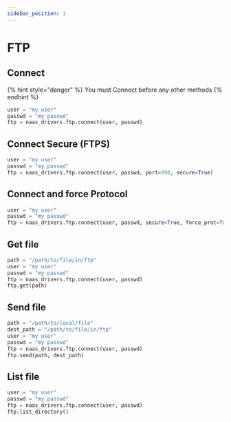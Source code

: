 ```yaml
---
sidebar_position: 1
---
```


# FTP

## Connect

{% hint style="danger" %}
You must Connect before any other methods
{% endhint %}

```python
user = "my user"
passwd = "my passwd"
ftp = naas_drivers.ftp.connect(user, passwd)
```

## Connect Secure \(FTPS\)

```python
user = "my user"
passwd = "my passwd"
ftp = naas_drivers.ftp.connect(user, passwd, port=990, secure=True)
```

## Connect and force Protocol

```python
user = "my user"
passwd = "my passwd"
ftp = naas_drivers.ftp.connect(user, passwd, secure=True, force_prot=True)
```

## Get file

```python
path = "/path/to/file/in/ftp"
user = "my user"
passwd = "my passwd"
ftp = naas_drivers.ftp.connect(user, passwd)
ftp.get(path)
```

## Send file

```python
path = "/path/to/local/file"
dest_path = "/path/to/file/in/ftp"
user = "my user"
passwd = "my passwd"
ftp = naas_drivers.ftp.connect(user, passwd)
ftp.send(path, dest_path)
```

## List file

```python
user = "my user"
passwd = "my passwd"
ftp = naas_drivers.ftp.connect(user, passwd)
ftp.list_directory()
```

